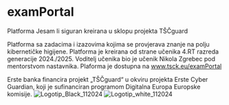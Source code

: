 # examPortal
Platforma Jesam li siguran kreirana u sklopu projekta TŠČguard

Platforma sa zadacima i izazovima kojima se provjerava znanje na polju kibernetičke higijene. Platforma je kreirana od strane učenika 4.RT razreda generacije 2024./2025. Voditelj učenika bio je učenik Nikola Zgrebec pod mentorstvom nastavnika. Plaforma je dostupna na www.tsck.eu/examPortal

Erste banka financira projekt „TŠČguard“ u okviru projekta Erste Cyber Guardian, koji je sufinanciran programom Digitalna Europa Europske komisije.
![Logotip_Black_112024](https://github.com/user-attachments/assets/877c15dc-9e26-4903-89bb-d9cffccd0a8f)
![Logotip_white_112024](https://github.com/user-attachments/assets/57ce0ff8-d108-4b40-8b88-5de8f9cfc925)
